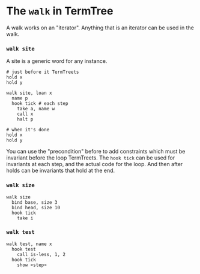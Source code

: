 # The `walk` in TermTree

A walk works on an "iterator". Anything that is an iterator can be used
in the walk.

### `walk site`

A site is a generic word for any instance.

```
# just before it TermTreets
hold x
hold y

walk site, loan x
  name p
  hook tick # each step
    take a, name w
    call x
    halt p

# when it's done
hold x
hold y
```

You can use the "precondition" before to add constraints which must be
invariant before the loop TermTreets. The `hook tick` can be used for
invariants at each step, and the actual code for the loop. And then
after holds can be invariants that hold at the end.

### `walk size`

```
walk size
  bind base, size 3
  bind head, size 10
  hook tick
    take i
```

### `walk test`

```
walk test, name x
  hook test
    call is-less, 1, 2
  hook tick
    show <step>
```
